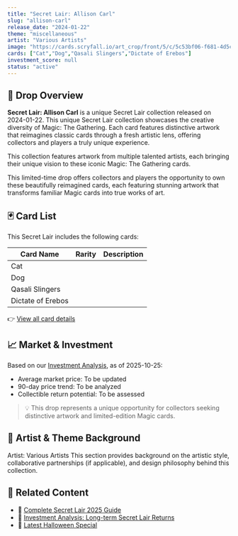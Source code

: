 ```yaml
---
title: "Secret Lair: Allison Carl"
slug: "allison-carl"
release_date: "2024-01-22"
theme: "miscellaneous"
artist: "Various Artists"
image: "https://cards.scryfall.io/art_crop/front/5/c/5c53bf06-f681-4d5c-b303-cc7c050f5b01.jpg?1727776176"
cards: ["Cat","Dog","Qasali Slingers","Dictate of Erebos"]
investment_score: null
status: "active"
---
```


## 💠 Drop Overview
**Secret Lair: Allison Carl** is a unique Secret Lair collection released on 2024-01-22. This unique Secret Lair collection showcases the creative diversity of Magic: The Gathering. Each card features distinctive artwork that reimagines classic cards through a fresh artistic lens, offering collectors and players a truly unique experience.

This collection features artwork from multiple talented artists, each bringing their unique vision to these iconic Magic: The Gathering cards.

This limited-time drop offers collectors and players the opportunity to own these beautifully reimagined cards, each featuring stunning artwork that transforms familiar Magic cards into true works of art.

## 🃏 Card List
This Secret Lair includes the following cards:

| Card Name | Rarity | Description |
|-----------|---------|-------------|
| Cat |  |  |
| Dog |  |  |
| Qasali Slingers |  |  |
| Dictate of Erebos |  |  |

👉 [View all card details](/cards?drop=allison-carl)

## 📈 Market & Investment
Based on our [Investment Analysis](/investment/allison-carl), as of 2025-10-25:
- Average market price: To be updated
- 90-day price trend: To be analyzed
- Collectible return potential: To be assessed

> 💡 This drop represents a unique opportunity for collectors seeking distinctive artwork and limited-edition Magic cards.

## 🎨 Artist & Theme Background
Artist: Various Artists
This section provides background on the artistic style, collaborative partnerships (if applicable), and design philosophy behind this collection.

## 🔗 Related Content
- 📰 [Complete Secret Lair 2025 Guide](/news/secret-lair-2025-complete-guide)
- 💼 [Investment Analysis: Long-term Secret Lair Returns](/investment)
- 🎃 [Latest Halloween Special](/drops/secret-scare-superdrop-2025)